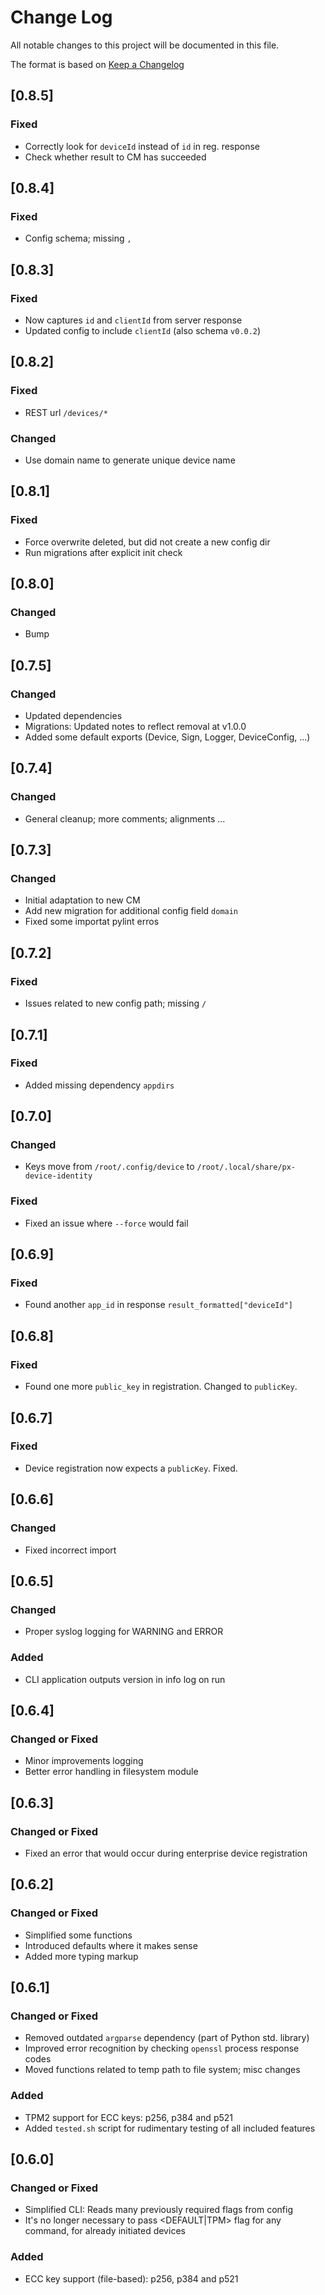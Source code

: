 # Change Log

All notable changes to this project will be documented in this file.

The format is based on [Keep a Changelog](http://keepachangelog.com/)

## [0.8.5]
### Fixed

- Correctly look for `deviceId` instead of `id` in reg. response
- Check whether result to CM has succeeded

## [0.8.4]
### Fixed

- Config schema; missing `,`

## [0.8.3]
### Fixed

- Now captures `id` and `clientId` from server response
- Updated config to include `clientId` (also schema `v0.0.2`)

## [0.8.2]
### Fixed

- REST url `/devices/*`

### Changed

- Use domain name to generate unique device name

## [0.8.1]
### Fixed

- Force overwrite deleted, but did not create a new config dir
- Run migrations after explicit init check

## [0.8.0]
### Changed

- Bump

## [0.7.5]
### Changed

- Updated dependencies
- Migrations: Updated notes to reflect removal at v1.0.0
- Added some default exports (Device, Sign, Logger, DeviceConfig, ...)

## [0.7.4]
### Changed

- General cleanup; more comments; alignments ...

## [0.7.3]
### Changed

- Initial adaptation to new CM
- Add new migration for additional config field `domain`
- Fixed some importat pylint erros

## [0.7.2]
### Fixed

- Issues related to new config path; missing `/`

## [0.7.1]
### Fixed

- Added missing dependency `appdirs`

## [0.7.0]
### Changed

- Keys move from `/root/.config/device` to `/root/.local/share/px-device-identity`

### Fixed

- Fixed an issue where `--force` would fail

## [0.6.9]
### Fixed

- Found another `app_id` in response `result_formatted["deviceId"]`

## [0.6.8]
### Fixed

- Found one more `public_key` in registration. Changed to `publicKey`.

## [0.6.7]
### Fixed

- Device registration now expects a `publicKey`. Fixed.

## [0.6.6]
### Changed

- Fixed incorrect import

## [0.6.5]
### Changed

- Proper syslog logging for WARNING and ERROR

### Added

- CLI application outputs version in info log on run

## [0.6.4]
### Changed or Fixed

- Minor improvements logging
- Better error handling in filesystem module

## [0.6.3]
### Changed or Fixed

- Fixed an error that would occur during enterprise device registration

## [0.6.2]
### Changed or Fixed

- Simplified some functions
- Introduced defaults where it makes sense
- Added more typing markup

## [0.6.1]
### Changed or Fixed

- Removed outdated `argparse` dependency (part of Python std. library)
- Improved error recognition by checking `openssl` process response codes
- Moved functions related to temp path to file system; misc changes

### Added

- TPM2 support for ECC keys: p256, p384 and p521
- Added `tested.sh` script for rudimentary testing of all included features

## [0.6.0]
### Changed or Fixed

- Simplified CLI: Reads many previously required flags from config
- It's no longer necessary to pass <DEFAULT|TPM> flag for any command, for already initiated devices

### Added

- ECC key support (file-based): p256, p384 and p521
